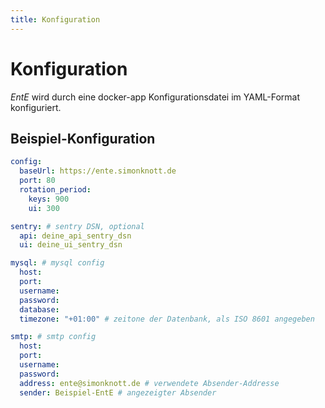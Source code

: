 ```yaml
---
title: Konfiguration
---
```


# Konfiguration

_EntE_ wird durch eine docker-app Konfigurationsdatei im YAML-Format konfiguriert.

## Beispiel-Konfiguration

```yml
config:
  baseUrl: https://ente.simonknott.de
  port: 80
  rotation_period:
    keys: 900
    ui: 300

sentry: # sentry DSN, optional
  api: deine_api_sentry_dsn
  ui: deine_ui_sentry_dsn

mysql: # mysql config
  host:
  port:
  username:
  password:
  database:
  timezone: "+01:00" # zeitone der Datenbank, als ISO 8601 angegeben

smtp: # smtp config
  host:
  port:
  username:
  password:
  address: ente@simonknott.de # verwendete Absender-Addresse
  sender: Beispiel-EntE # angezeigter Absender
```
